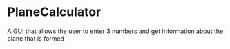 # PlaneCalculator
A GUI that allows the user to enter 3 numbers and get information about the plane that is formed

